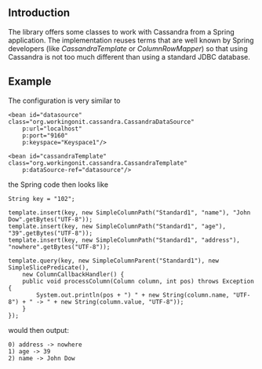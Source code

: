 ## Introduction ##

The library offers some classes to work with Cassandra from a Spring application. The implementation reuses terms that are well known by Spring developers (like _CassandraTemplate_ or _ColumnRowMapper_) so that using Cassandra is not too much different than using a standard JDBC database.

## Example ##

The configuration is very similar to

```
<bean id="datasource" class="org.workingonit.cassandra.CassandraDataSource"
    p:url="localhost"
    p:port="9160"
    p:keyspace="Keyspace1"/>

<bean id="cassandraTemplate" class="org.workingonit.cassandra.CassandraTemplate"
    p:dataSource-ref="datasource"/>
```

the Spring code then looks like

```
String key = "102";

template.insert(key, new SimpleColumnPath("Standard1", "name"), "John Dow".getBytes("UTF-8"));
template.insert(key, new SimpleColumnPath("Standard1", "age"), "39".getBytes("UTF-8"));
template.insert(key, new SimpleColumnPath("Standard1", "address"), "nowhere".getBytes("UTF-8"));

template.query(key, new SimpleColumnParent("Standard1"), new SimpleSlicePredicate(), 
    new ColumnCallbackHandler() {
	public void processColumn(Column column, int pos) throws Exception {
	    System.out.println(pos + ") " + new String(column.name, "UTF-8") + " -> " + new String(column.value, "UTF-8"));
	}
});
```

would then output:

```
0) address -> nowhere
1) age -> 39
2) name -> John Dow
```